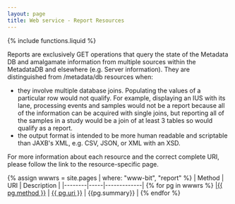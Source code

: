 ```yaml
---
layout: page
title: Web service - Report Resources
---
```


{% include functions.liquid %}

Reports are exclusively GET operations that query the state of the Metadata DB and amalgamate information from multiple sources within the MetadataDB and elsewhere (e.g. Server information). They are distinguished from /metadata/db resources when:

* they involve multiple database joins. Populating the values of a particular row would not qualify. For example, displaying an IUS with its lane, processing events and samples would not be a report because all of the information can be acquired with single joins, but reporting all of the samples in a study would be a join of at least 3 tables so would qualify as a report.
* the output format is intended to be more human readable and scriptable than JAXB's XML, e.g. CSV, JSON, or XML with an XSD. 

For more information about each resource and the correct complete URI, please follow the link to the resource-specific page.

{% assign wwwrs = site.pages | where: "www-bit", "report" %}
| Method | URI | Description |
|--------|-----|-------------|
{% for pg in wwwrs %} |<a href="{{ pg.url }}" alt="{{ pg.title }}">{{ pg.method }}</a> | <a href="{{ pg.url }}" alt="{{ pg.title }}">{{ pg.uri }}</a> | {{pg.summary}} | 
{% endfor %}

